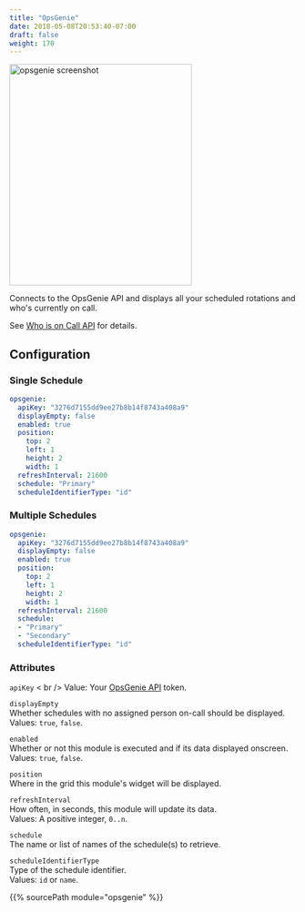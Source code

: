 ```yaml
---
title: "OpsGenie"
date: 2018-05-08T20:53:40-07:00
draft: false
weight: 170
---
```


<img class="screenshot" src="/imgs/modules/opsgenie.png" width="320" height="389" alt="opsgenie screenshot" />

Connects to the OpsGenie API and displays all your scheduled rotations
and who's currently on call.

See <a href="https://docs.opsgenie.com/docs/who-is-on-call-api">Who is on Call API</a> for details. 

## Configuration

### Single Schedule

```yaml
opsgenie:
  apiKey: "3276d7155dd9ee27b8b14f8743a408a9"
  displayEmpty: false
  enabled: true
  position:
    top: 2
    left: 1
    height: 2
    width: 1
  refreshInterval: 21600
  schedule: "Primary"
  scheduleIdentifierType: "id"
```

### Multiple Schedules

```yaml
opsgenie:
  apiKey: "3276d7155dd9ee27b8b14f8743a408a9"
  displayEmpty: false
  enabled: true
  position:
    top: 2
    left: 1
    height: 2
    width: 1
  refreshInterval: 21600
  schedule:
  - "Primary"
  - "Secondary"
  scheduleIdentifierType: "id"
```

### Attributes

`apiKey` < br />
Value: Your <a href="https://docs.opsgenie.com/docs/api-integration">OpsGenie API</a> token.

`displayEmpty` <br />
Whether schedules with no assigned person on-call should be displayed. <br />
Values:  `true`, `false`.

`enabled` <br />
Whether or not this module is executed and if its data displayed onscreen. <br />
Values: `true`, `false`.

`position` <br />
Where in the grid this module's widget will be displayed. <br />

`refreshInterval` <br />
How often, in seconds, this module will update its data. <br />
Values: A positive integer, `0..n`.

`schedule` <br />
The name or list of names of the schedule(s) to retrieve. <br />

`scheduleIdentifierType` <br />
Type of the schedule identifier. <br />
Values: `id` or `name`.

{{% sourcePath module="opsgenie" %}}